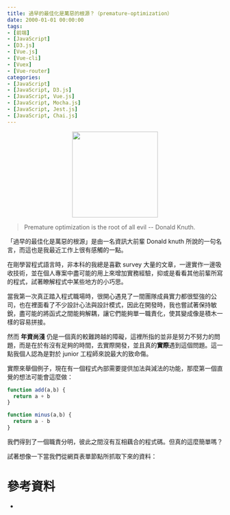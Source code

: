 ```yaml
---
title: 過早的最佳化是萬惡的根源？（premature-optimization）
date: 2000-01-01 00:00:00
tags:
- [前端]
- [JavaScript]
- [D3.js]
- [Vue.js]
- [Vue-cli]
- [Vuex]
- [Vue-router]
categories: 
- [JavaScript]
- [JavaScript, D3.js]
- [JavaScript, Vue.js]
- [JavaScript, Mocha.js]
- [JavaScript, Jest.js]
- [JavaScript, Chai.js]
---
```


<div style="display:flex;justify-content:center;">
  <img style="object-fit:cover;" src='/images/' width='200px' height='200px' />
</div>

> Premature optimization is the root of all evil -- Donald Knuth.

「過早的最佳化是萬惡的根源」是由一名資訊大前輩 Donald knuth 所說的一句名言，而這也是我最近工作上很有感觸的一點。

在剛學習程式語言時，非本科的我總是喜歡 survey 大量的文章，一邊實作一邊吸收技術，並在個人專案中盡可能的用上來增加實務經驗，抑或是看看其他前輩所寫的程式，試著瞭解程式中某些地方的小巧思。

當我第一次真正踏入程式職場時，很開心遇見了一間團隊成員實力都很堅強的公司，也在裡面看了不少設計心法與設計模式，因此在開發時，我也嘗試著保持敏銳，盡可能的將函式之間能夠解耦，讓它們能夠單一職責化，使其變成像是積木一樣的容易拼接。

然而 **年資尚淺** 仍是一個真的較難跨越的障礙，這裡所指的並非是努力不努力的問題，而是在於有沒有足夠的時間，去實際開發，並且真的**實際**遇到這個問題。這一點我個人認為是對於 junior 工程師來說最大的致命傷。

實際來舉個例子，現在有一個程式內部需要提供加法與減法的功能，那麼第一個直覺的想法可能會這麼做：

```javascript
function add(a,b) {
  return a + b
}

function minus(a,b) {
  return a - b
}
```

我們得到了一個職責分明，彼此之間沒有互相藕合的程式碼。但真的這麼簡單嗎？

試著想像一下當我們從網頁表單節點所抓取下來的資料：



# 參考資料

- []()